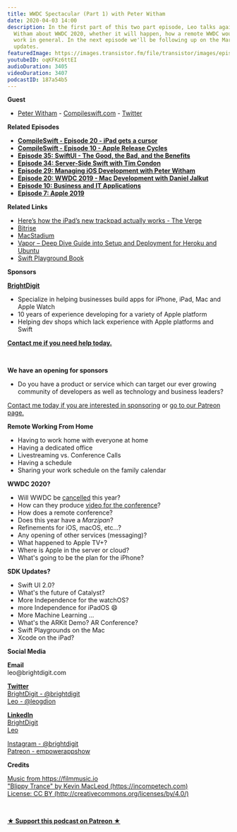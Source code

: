 ```yaml
---
title: WWDC Spectacular (Part 1) with Peter Witham
date: 2020-04-03 14:00
description: In the first part of this two part episode, Leo talks again with Peter
  Witham about WWDC 2020, whether it will happen, how a remote WWDC would work, remote
  work in general. In the next episode we'll be following up on the March Apple hardware
  updates.
featuredImage: https://images.transistor.fm/file/transistor/images/episode/230909/full_1585943278-artwork.jpg
youtubeID: oqKFKz6ttEI
audioDuration: 3405
videoDuration: 3407
podcastID: 187a54b5
---
```

<p><b>Guest</b></p><ul><li>
<a href="https://peterwitham.com/">Peter Witham</a> - <a href="https://compileswift.com/">Compileswift.com</a> - <a href="https://twitter.com/CompileSwift">Twitter</a>
</li></ul><p><b>Related Episodes</b></p><ul>
<li><a href="https://www.compileswift.com/podcast/s01-e20/"><strong>CompileSwift - Episode 20 - iPad gets a cursor</strong></a></li>
<li>
<a href="https://www.compileswift.com/podcast/s01-e10/"><strong>CompileSwift - Episode 10 - Apple Release Cycles</strong></a><strong> </strong>
</li>
<li><a href="https://share.transistor.fm/s/87165d83"><strong>Episode 35: SwiftUI - The Good, the Bad, and the Benefits</strong></a></li>
<li><a href="https://share.transistor.fm/s/bf0516f2"><strong>Episode 34: Server-Side Swift with Tim Condon</strong></a></li>
<li><a href="https://share.transistor.fm/s/4011273d"><strong>Episode 29: Managing iOS Development with Peter Witham</strong></a></li>
<li><a href="https://share.transistor.fm/s/4f8b37d3"><strong>Episode 20: WWDC 2019 - Mac Development with Daniel Jalkut</strong></a></li>
<li><a href="https://share.transistor.fm/s/a19efbf9"><strong>Episode 10: Business and IT Applications</strong></a></li>
<li><a href="https://share.transistor.fm/s/3ee56c45"><strong>Episode 7: Apple 2019</strong></a></li>
</ul><p><b>Related Links</b></p><ul>
<li><a href="https://www.theverge.com/2020/3/18/21185188/ipad-trackpad-how-to-support-mouse-cursor">Here’s how the iPad’s new trackpad actually works - The Verge</a></li>
<li><a href="https://www.bitrise.io">Bitrise</a></li>
<li><a href="https://www.macstadium.com">MacStadium</a></li>
<li><a href="https://learningswift.brightdigit.com/vapor-heroku-ubuntu-setup-deploy/">Vapor – Deep Dive Guide into Setup and Deployment for Heroku and Ubuntu</a></li>
<li><a href="https://developer.apple.com/documentation/swift_playgrounds/creating_and_running_a_playground_book">Swift Playground Book</a></li>
</ul><p><b>Sponsors</b></p><p><a href="https://brightdigit.com/"><strong>BrightDigit</strong></a></p><ul>
<li>Specialize in helping businesses build apps for iPhone, iPad, Mac and Apple Watch</li>
<li>10 years of experience developing for a variety of Apple platform</li>
<li>Helping dev shops which lack experience with Apple platforms and Swift</li>
</ul><p><a href="https://brightdigit.com/contact/"><strong>Contact me if you need help today.</strong></a></p><p><br></p><p><strong>We have an opening for sponsors</strong></p><ul><li>Do you have a product or service which can target our ever growing community of developers as well as technology and business leaders? </li></ul><p><a href="https://brightdigit.com/contact/">Contact me today if you are interested in sponsoring</a> or <a href="https://www.patreon.com/empowerappsshow">go to our Patreon page.</a></p><p><b>Remote Working From Home</b></p><ul>
<li>Having to work home with everyone at home</li>
<li>Having a dedicated office</li>
<li>Livestreaming vs. Conference Calls</li>
<li>Having a schedule</li>
<li>Sharing your work schedule on the family calendar</li>
</ul><p><b>WWDC 2020?</b></p><ul>
<li>Will WWDC be <a href="https://events.google.com/io/">cancelled</a> this year?</li>
<li>How can they produce <a href="https://www.theverge.com/2020/3/18/21185188/ipad-trackpad-how-to-support-mouse-cursor">video for the conference</a>?</li>
<li>How does a remote conference?</li>
<li>Does this year have a <em>Marzipan</em>?</li>
<li>Refinements for iOS, macOS, etc...?</li>
<li>Any opening of other services (messaging)?</li>
<li>What happened to Apple TV+?</li>
<li>Where is Apple in the server or cloud?</li>
<li>What's going to be the plan for the iPhone?</li>
</ul><p><b>SDK Updates?</b></p><ul>
<li>Swift UI 2.0?</li>
<li>What's the future of Catalyst?</li>
<li>More Independence for the watchOS?</li>
<li>more Independence for iPadOS 😄</li>
<li>More Machine Learning ...</li>
<li>What's the ARKit Demo? AR Conference?</li>
<li>Swift Playgrounds on the Mac</li>
<li>Xcode on the iPad?</li>
</ul><p><b>Social Media</b></p><p><strong>Email</strong><br>leo@brightdigit.com</p><p><a href="https://twitter.com/brightdigit"><strong>Twitter </strong><br>BrightDigit - @brightdigit</a><br><a href="https://twitter.com/leogdion">Leo - @leogdion</a></p><p><a href="https://www.linkedin.com/company/bright-digit"><strong>LinkedIn</strong><br>BrightDigit</a><br><a href="https://www.linkedin.com/in/leogdion/">Leo</a></p><p><a href="https://www.instagram.com/brightdigit/">Instagram - @brightdigit</a><br><a href="https://www.patreon.com/empowerappsshow">Patreon - empowerappshow</a></p><p><b>Credits</b></p><p><a href="https://filmmusic.io/">Music from https://filmmusic.io</a><br><a href="https://incompetech.com/">"Blippy Trance" by Kevin MacLeod (https://incompetech.com)</a><br><a href="http://creativecommons.org/licenses/by/4.0/">License: CC BY (http://creativecommons.org/licenses/by/4.0/)</a></p><p><br></p><p><strong><a href="https://www.patreon.com/empowerappsshow" rel="payment" title="★ Support this podcast on Patreon ★">★ Support this podcast on Patreon ★</a></strong></p>
      
